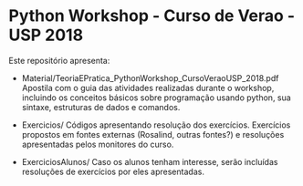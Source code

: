 # Python Workshop - Curso de Verao - USP 2018

Este repositório apresenta:

* Material/TeoriaEPratica_PythonWorkshop_CursoVeraoUSP_2018.pdf
Apostila com o guia das atividades realizadas durante o workshop, incluindo os conceitos básicos sobre programação usando python, sua sintaxe, estruturas de dados e comandos.

* Exercicios/
Códigos apresentando resolução dos exercícios.
Exercícios propostos em fontes externas (Rosalind, outras fontes?) e resoluções apresentadas pelos monitores do curso.

* ExerciciosAlunos/
Caso os alunos tenham interesse, serão incluídas resoluções de exercícios por eles apresentadas.
